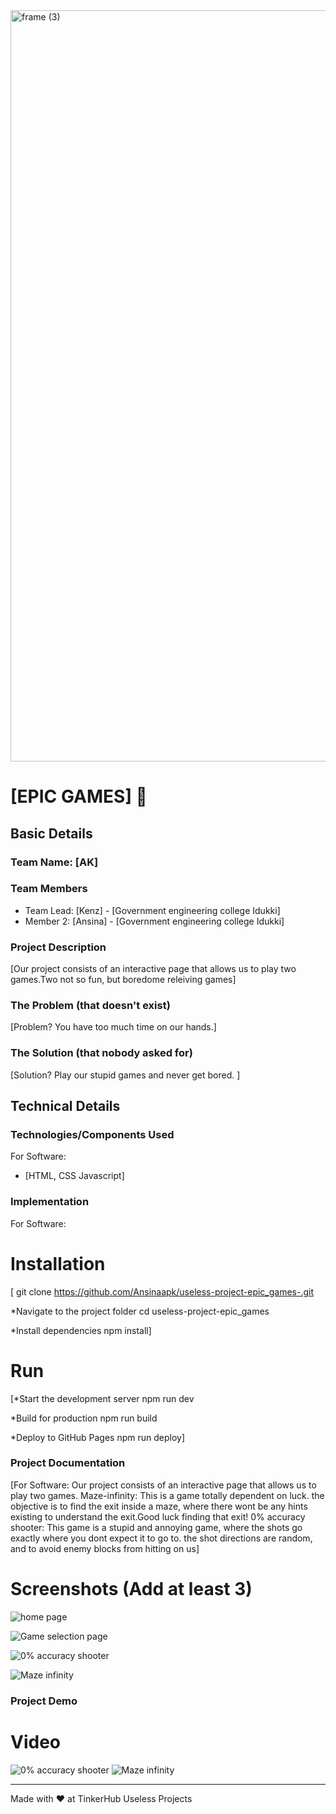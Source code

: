 <img width="3188" height="1202" alt="frame (3)" src="https://github.com/user-attachments/assets/517ad8e9-ad22-457d-9538-a9e62d137cd7" />


# [EPIC GAMES] 🎯


## Basic Details
### Team Name: [AK]


### Team Members
- Team Lead: [Kenz] - [Government engineering college Idukki]
- Member 2: [Ansina] - [Government engineering college Idukki]


### Project Description
[Our project consists of an interactive page that allows us to play two games.Two not so fun, but boredome releiving games]

### The Problem (that doesn't exist)
[Problem? You have too much time on our hands.]

### The Solution (that nobody asked for)
[Solution? Play our stupid games and never get bored. ]

## Technical Details
### Technologies/Components Used
For Software:
- [HTML, CSS Javascript]




### Implementation
For Software:
# Installation
[
git clone https://github.com/Ansinaapk/useless-project-epic_games-.git

*Navigate to the project folder
cd useless-project-epic_games

*Install dependencies
npm install]

# Run
[*Start the development server
npm run dev

*Build for production
npm run build

*Deploy to GitHub Pages
npm run deploy]

### Project Documentation
[For Software:
Our project consists of an interactive page that allows us to play two games.
Maze-infinity: This is a game totally dependent on luck. the objective is to find the exit inside a maze, where there wont be any hints existing to understand the exit.Good luck finding that exit!
0% accuracy shooter: This game is a stupid and annoying game, where the shots go exactly where you dont expect it to go to. the shot directions are random, and to avoid enemy blocks from hitting on us]

# Screenshots (Add at least 3)
![home page](https://ansinaapk.github.io/useless-project-epic_games-/homepage.png)


![Game selection page](https://ansinaapk.github.io/useless-project-epic_games-/gameselectionpage.png)


![0% accuracy shooter](https://ansinaapk.github.io/useless-project-epic_games-/mazerandomvictory.png)

![Maze infinity]( https://ansinaapk.github.io/useless-project-epic_games-/accuracyshooter.png)





### Project Demo
# Video
![0% accuracy shooter](https://drive.google.com/file/d/17bRbFlzAeTCY4SViEAp2opb6Rvrlabg3/view?usp=drive_link)
![Maze infinity](https://drive.google.com/file/d/1yGgzX6VVQ4rg-FuuQzu616gqHXjPjQvQ/view?usp=drive_link)



---
Made with ❤ at TinkerHub Useless Projects 
